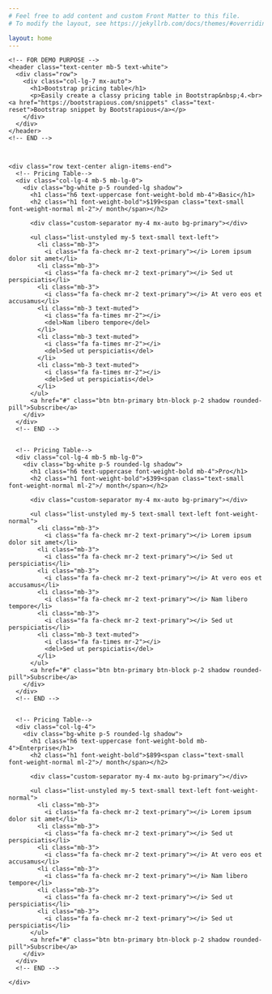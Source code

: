 ```yaml
---
# Feel free to add content and custom Front Matter to this file.
# To modify the layout, see https://jekyllrb.com/docs/themes/#overriding-theme-defaults

layout: home
---
```

<html>
	<body>
<section>
  <div class="container py-5">

    <!-- FOR DEMO PURPOSE -->
    <header class="text-center mb-5 text-white">
      <div class="row">
        <div class="col-lg-7 mx-auto">
          <h1>Bootstrap pricing table</h1>
          <p>Easily create a classy pricing table in Bootstrap&nbsp;4.<br> <a href="https://bootstrapious.com/snippets" class="text-reset">Bootstrap snippet by Bootstrapious</a></p>
        </div>
      </div>
    </header>
    <!-- END -->



    <div class="row text-center align-items-end">
      <!-- Pricing Table-->
      <div class="col-lg-4 mb-5 mb-lg-0">
        <div class="bg-white p-5 rounded-lg shadow">
          <h1 class="h6 text-uppercase font-weight-bold mb-4">Basic</h1>
          <h2 class="h1 font-weight-bold">$199<span class="text-small font-weight-normal ml-2">/ month</span></h2>

          <div class="custom-separator my-4 mx-auto bg-primary"></div>

          <ul class="list-unstyled my-5 text-small text-left">
            <li class="mb-3">
              <i class="fa fa-check mr-2 text-primary"></i> Lorem ipsum dolor sit amet</li>
            <li class="mb-3">
              <i class="fa fa-check mr-2 text-primary"></i> Sed ut perspiciatis</li>
            <li class="mb-3">
              <i class="fa fa-check mr-2 text-primary"></i> At vero eos et accusamus</li>
            <li class="mb-3 text-muted">
              <i class="fa fa-times mr-2"></i>
              <del>Nam libero tempore</del>
            </li>
            <li class="mb-3 text-muted">
              <i class="fa fa-times mr-2"></i>
              <del>Sed ut perspiciatis</del>
            </li>
            <li class="mb-3 text-muted">
              <i class="fa fa-times mr-2"></i>
              <del>Sed ut perspiciatis</del>
            </li>
          </ul>
          <a href="#" class="btn btn-primary btn-block p-2 shadow rounded-pill">Subscribe</a>
        </div>
      </div>
      <!-- END -->


      <!-- Pricing Table-->
      <div class="col-lg-4 mb-5 mb-lg-0">
        <div class="bg-white p-5 rounded-lg shadow">
          <h1 class="h6 text-uppercase font-weight-bold mb-4">Pro</h1>
          <h2 class="h1 font-weight-bold">$399<span class="text-small font-weight-normal ml-2">/ month</span></h2>

          <div class="custom-separator my-4 mx-auto bg-primary"></div>

          <ul class="list-unstyled my-5 text-small text-left font-weight-normal">
            <li class="mb-3">
              <i class="fa fa-check mr-2 text-primary"></i> Lorem ipsum dolor sit amet</li>
            <li class="mb-3">
              <i class="fa fa-check mr-2 text-primary"></i> Sed ut perspiciatis</li>
            <li class="mb-3">
              <i class="fa fa-check mr-2 text-primary"></i> At vero eos et accusamus</li>
            <li class="mb-3">
              <i class="fa fa-check mr-2 text-primary"></i> Nam libero tempore</li>
            <li class="mb-3">
              <i class="fa fa-check mr-2 text-primary"></i> Sed ut perspiciatis</li>
            <li class="mb-3 text-muted">
              <i class="fa fa-times mr-2"></i>
              <del>Sed ut perspiciatis</del>
            </li>
          </ul>
          <a href="#" class="btn btn-primary btn-block p-2 shadow rounded-pill">Subscribe</a>
        </div>
      </div>
      <!-- END -->


      <!-- Pricing Table-->
      <div class="col-lg-4">
        <div class="bg-white p-5 rounded-lg shadow">
          <h1 class="h6 text-uppercase font-weight-bold mb-4">Enterprise</h1>
          <h2 class="h1 font-weight-bold">$899<span class="text-small font-weight-normal ml-2">/ month</span></h2>

          <div class="custom-separator my-4 mx-auto bg-primary"></div>

          <ul class="list-unstyled my-5 text-small text-left font-weight-normal">
            <li class="mb-3">
              <i class="fa fa-check mr-2 text-primary"></i> Lorem ipsum dolor sit amet</li>
            <li class="mb-3">
              <i class="fa fa-check mr-2 text-primary"></i> Sed ut perspiciatis</li>
            <li class="mb-3">
              <i class="fa fa-check mr-2 text-primary"></i> At vero eos et accusamus</li>
            <li class="mb-3">
              <i class="fa fa-check mr-2 text-primary"></i> Nam libero tempore</li>
            <li class="mb-3">
              <i class="fa fa-check mr-2 text-primary"></i> Sed ut perspiciatis</li>
            <li class="mb-3">
              <i class="fa fa-check mr-2 text-primary"></i> Sed ut perspiciatis</li>
          </ul>
          <a href="#" class="btn btn-primary btn-block p-2 shadow rounded-pill">Subscribe</a>
        </div>
      </div>
      <!-- END -->

    </div>
  </div>
</section>
</body>

<head>
<style>
/*
*
* ==========================================
* CUSTOM UTIL CLASSES
* ==========================================
*
*/

.rounded-lg {
  border-radius: 1rem !important;
}

.text-small {
  font-size: 0.9rem !important;
}

.custom-separator {
  width: 5rem;
  height: 6px;
  border-radius: 1rem;
}

.text-uppercase {
  letter-spacing: 0.2em;
}

/*
*
* ==========================================
* FOR DEMO PURPOSES
* ==========================================
*
*/

body {
  background: #00B4DB;
  background: -webkit-linear-gradient(to right, #0083B0, #00B4DB);
  background: linear-gradient(to right, #0083B0, #00B4DB);
  color: #514B64;
  min-height: 100vh;
}
</style>
</head>
</html>
